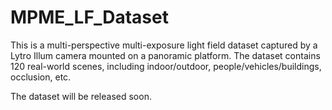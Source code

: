 # MPME_LF_Dataset
This is a multi-perspective multi-exposure light field dataset captured by a Lytro Illum camera mounted on a panoramic platform. The dataset contains 120 real-world scenes, including indoor/outdoor, people/vehicles/buildings, occlusion, etc.

The dataset will be released soon.
